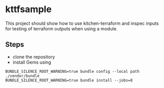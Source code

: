 # kttfsample
This project should show how to use kitchen-terraform and inspec inputs for testing of terraform outputs when using a module.

## Steps
- clone the repository
- install Gems using
```
BUNDLE_SILENCE_ROOT_WARNING=true bundle config --local path ./vendor/bundle
BUNDLE_SILENCE_ROOT_WARNING=true bundle install --jobs=8
```
